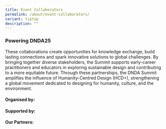 ```yaml
---
title: Event Collaborators
permalink: /about/event-collaborators/
variant: tiptap
description: ""
---
```

<h3><strong>Powering DNDA25</strong></h3>
<p>These collaborations create opportunities for knowledge exchange, build
lasting connections and spark innovative solutions to global challenges.
By bringing together diverse stakeholders, the Summit supports early-career
practitioners and educators in exploring sustainable design and contributing
to a more equitable future. Through these partnerships, the DNDA Summit
amplifies the influence of Humanity-Centred Design (HCD+), strengthening
a global movement dedicated to designing for humanity, culture, and the
environment.</p>
<h4><strong>Organised by:</strong></h4>
<h4><strong>Supported by:</strong></h4>
<p></p>
<h4><strong>Our Partners:</strong></h4>
<p></p>